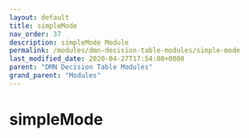 ```yaml
---
layout: default
title: simpleMode 
nav_order: 37
description: simpleMode Module
permalink: /modules/dmn-decision-table-modules/simple-mode
last_modified_date: 2020-04-27T17:54:08+0000
parent: "DMN Decision Table Modules"
grand_parent: "Modules"
---
```


# simpleMode
